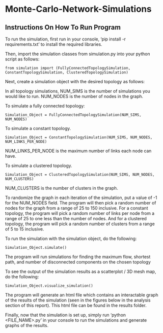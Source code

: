 # Monte-Carlo-Network-Simulations

## Instructions On How To Run Program
To run the simulation, first run in your console, ‘pip install -r requirements.txt’ to install the required libraries.

Then, import the simulation classes from simulation.py into your python script as follows:
```
from simulation import (FullyConnectedTopologySimulation, ConstantTopologySimulation, ClusteredTopologySimulation)
```

Next, create a simulation object with the desired topology as follows:

In all topology simulations,
NUM_SIMS is the number of simulations you would like to run.
NUM_NODES is the number of nodes in the graph.

To simulate a fully connected topology:
```
Simulation_Object = FullyConnectedTopologySimulation(NUM_SIMS, NUM_NODES)
```

 To simulate a constant topology.
 ```
Simulation_Object = ConstantTopologySimulation(NUM_SIMS, NUM_NODES, NUM_LINKS_PER_NODE)
```

NUM_LINKS_PER_NODE is the maximum number of links each node can have.

To simulate a clustered topology.
```
Simulation_Object = ClusteredTopologySimulation(NUM_SIMS, NUM_NODES, NUM_CLUSTERS)
```

NUM_CLUSTERS is the number of clusters in the graph.

To randomize the graph in each iteration of the simulation, put a value of -1 for the NUM_NODES field. The program will then pick a random number of nodes for the graph from a range of 25 to 150 inclusive. For a constant topology, the program will pick a random number of links per node from a range of 25 to one less than the number of nodes. And for a clustered topology, the program will pick a random number of clusters from a range of 5 to 15 inclusive.

To run the simulation with the simulation object, do the following:
```
Simulation_Object.simulate()
```

The program will run simulations for finding the maximum flow, shortest path, and number of disconnected components on the chosen topology

To see the output of the simulation results as a scatterplot / 3D mesh map, do the following:
```
Simulation_Object.visualize_simulation()
```

The program will generate an html file which contains an interactable graph of the results of the simulation (seen in the figures below in the analysis section of this report). This html file can be found in the results folder.

Finally, now that the simulation is set up, simply run ‘python <FILE_NAME>.py’ in your console to run the simulations and generate graphs of the results.

